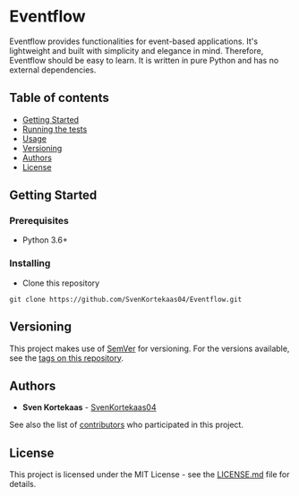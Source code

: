 # Eventflow

Eventflow provides functionalities for event-based applications. It's lightweight and built with simplicity and elegance in mind. Therefore, Eventflow should be easy to learn. It is written in pure Python and has no external dependencies.

## Table of contents

  - [Getting Started](#getting-started)
  - [Running the tests](#running-the-tests)
  - [Usage](#usage)
  - [Versioning](#versioning)
  - [Authors](#authors)
  - [License](#license)

## Getting Started

### Prerequisites

* Python 3.6+

### Installing

* Clone this repository

```
git clone https://github.com/SvenKortekaas04/Eventflow.git
```

## Versioning

This project makes use of [SemVer](http://semver.org/) for versioning. For the versions available, see the [tags on this repository](https://github.com/SvenKortekaas04/Eventflow/tags).

## Authors

* **Sven Kortekaas** - [SvenKortekaas04](https://github.com/SvenKortekaas04)

See also the list of [contributors](https://github.com/SvenKortekaas04/Eventflow/contributors) who participated in this project.

## License

This project is licensed under the MIT License - see the [LICENSE.md](LICENSE) file for details.

